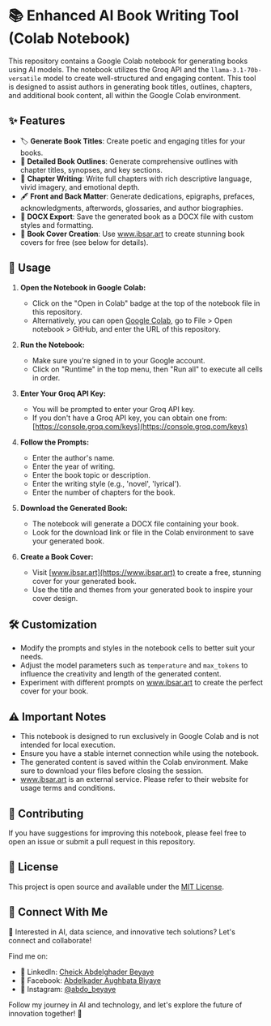 # 📚 Enhanced AI Book Writing Tool (Colab Notebook)

This repository contains a Google Colab notebook for generating books using AI models. The notebook utilizes the Groq API and the `llama-3.1-70b-versatile` model to create well-structured and engaging content. This tool is designed to assist authors in generating book titles, outlines, chapters, and additional book content, all within the Google Colab environment.

## ✨ Features

- 🏷️ **Generate Book Titles**: Create poetic and engaging titles for your books.
- 📝 **Detailed Book Outlines**: Generate comprehensive outlines with chapter titles, synopses, and key sections.
- 📖 **Chapter Writing**: Write full chapters with rich descriptive language, vivid imagery, and emotional depth.
- 🖋️ **Front and Back Matter**: Generate dedications, epigraphs, prefaces, acknowledgments, afterwords, glossaries, and author biographies.
- 📄 **DOCX Export**: Save the generated book as a DOCX file with custom styles and formatting.
- 🎨 **Book Cover Creation**: Use www.ibsar.art to create stunning book covers for free (see below for details).

## 🚀 Usage

1. **Open the Notebook in Google Colab:**
   - Click on the "Open in Colab" badge at the top of the notebook file in this repository.
   - Alternatively, you can open [Google Colab](https://colab.research.google.com/), go to File > Open notebook > GitHub, and enter the URL of this repository.

2. **Run the Notebook:**
   - Make sure you're signed in to your Google account.
   - Click on "Runtime" in the top menu, then "Run all" to execute all cells in order.

3. **Enter Your Groq API Key:**
   - You will be prompted to enter your Groq API key.
   - If you don't have a Groq API key, you can obtain one from: [https://console.groq.com/keys](https://console.groq.com/keys)

4. **Follow the Prompts:**
   - Enter the author's name.
   - Enter the year of writing.
   - Enter the book topic or description.
   - Enter the writing style (e.g., 'novel', 'lyrical').
   - Enter the number of chapters for the book.

5. **Download the Generated Book:**
   - The notebook will generate a DOCX file containing your book.
   - Look for the download link or file in the Colab environment to save your generated book.

6. **Create a Book Cover:**
   - Visit [www.ibsar.art](https://www.ibsar.art) to create a free, stunning cover for your generated book.
   - Use the title and themes from your generated book to inspire your cover design.

## 🛠️ Customization

- Modify the prompts and styles in the notebook cells to better suit your needs.
- Adjust the model parameters such as `temperature` and `max_tokens` to influence the creativity and length of the generated content.
- Experiment with different prompts on www.ibsar.art to create the perfect cover for your book.

## ⚠️ Important Notes

- This notebook is designed to run exclusively in Google Colab and is not intended for local execution.
- Ensure you have a stable internet connection while using the notebook.
- The generated content is saved within the Colab environment. Make sure to download your files before closing the session.
- www.ibsar.art is an external service. Please refer to their website for usage terms and conditions.

## 🤝 Contributing

If you have suggestions for improving this notebook, please feel free to open an issue or submit a pull request in this repository.

## 📜 License

This project is open source and available under the [MIT License](https://opensource.org/licenses/MIT).

## 🌟 Connect With Me

🚀 Interested in AI, data science, and innovative tech solutions? Let's connect and collaborate!

Find me on:
- 💼 LinkedIn: [Cheick Abdelghader Beyaye](https://www.linkedin.com/in/cheick-abdelghader-beyaye-b50492180)
- 👥 Facebook: [Abdelkader Aughbata Biyaye](https://www.facebook.com/abdelkader.aughbata.biyaye)
- 📸 Instagram: [@abdo_beyaye](https://www.instagram.com/abdo_beyaye)

Follow my journey in AI and technology, and let's explore the future of innovation together! 🌟
